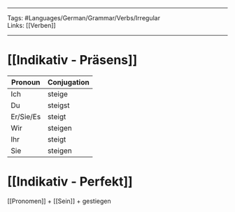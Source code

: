 ___
Tags: #Languages/German/Grammar/Verbs/Irregular  
Links: [[Verben]]
___
# [[Indikativ - Präsens]]
Pronoun|Conjugation
------------ | ------------
Ich | steige
Du | steigst
Er/Sie/Es | steigt
Wir | steigen
Ihr | steigt
Sie | steigen


# [[Indikativ - Perfekt]]
[[Pronomen]] + [[Sein]] + gestiegen